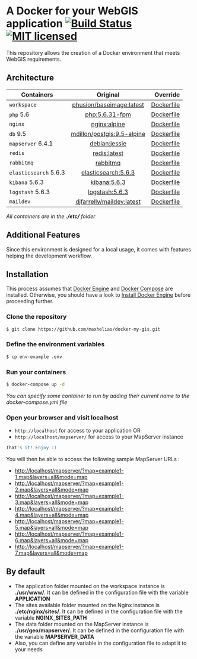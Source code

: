 # A Docker for your WebGIS application [![Build Status](https://travis-ci.org/maxhelias/docker-my-gis.svg?branch=master)](https://travis-ci.org/maxhelias/docker-my-gis) [![MIT licensed](https://img.shields.io/badge/license-MIT-blue.svg)](https://github.com/maxhelias/docker-my-gis/blob/master/LICENSE)


This repository allows the creation of a Docker environment that meets WebGIS requirements.

## Architecture

|     Containers      |                                 Original                                  |                                             Override                                             |
| ------------------- | :-----------------------------------------------------------------------: | -----------------------------------------------------------------------------------------------: |
|     `workspace`     | [phusion/baseimage:latest](https://hub.docker.com/r/phusion/baseimage/)   | [Dockerfile](https://github.com/maxhelias/docker-my-gis/blob/master/etc/workspace/Dockerfile-56) |
|      `php` 5.6      | [php:5.6.31-fpm](https://hub.docker.com/_/php/)                           | [Dockerfile](https://github.com/maxhelias/docker-my-gis/blob/master/etc/php/Dockerfile-56)       |
|       `nginx`       | [nginx:alpine](https://hub.docker.com/_/nginx/)                           | [Dockerfile](https://github.com/maxhelias/docker-my-gis/blob/master/etc/nginx/Dockerfile)        |
|      `db` 9.5       | [mdillon/postgis:9.5-alpine](https://hub.docker.com/r/mdillon/postgis/)   | [Dockerfile](https://github.com/maxhelias/docker-my-gis/blob/master/etc/db/Dockerfile)           |
|  `mapserver` 6.4.1  | [debian:jessie](https://hub.docker.com/_/debian/)                         | [Dockerfile](https://github.com/maxhelias/docker-my-gis/blob/master/etc/mapserver/Dockerfile)    |
|       `redis`       | [redis:latest](https://hub.docker.com/_/redis/)                           | [Dockerfile](https://github.com/maxhelias/docker-my-gis/blob/master/etc/redis/Dockerfile)        |
|     `rabbitmq`      | [rabbitmq](https://hub.docker.com/_/rabbitmq/)                            | [Dockerfile](https://github.com/maxhelias/docker-my-gis/blob/master/etc/rabbitmq/Dockerfile)     |
|`elasticsearch` 5.6.3| [elasticsearch:5.6.3](https://www.docker.elastic.co/#elasticsearch-5-6-3) | [Dockerfile](https://github.com/maxhelias/docker-my-gis/blob/master/etc/elasticsearch/Dockerfile)|
|   `kibana` 5.6.3    | [kibana:5.6.3](https://www.docker.elastic.co/#kibana-5-6-3)               | [Dockerfile](https://github.com/maxhelias/docker-my-gis/blob/master/etc/kibana/Dockerfile)       |
|  `logstash` 5.6.3   | [logstash:5.6.3](https://www.docker.elastic.co/#logstash-5-6-3)           | [Dockerfile](https://github.com/maxhelias/docker-my-gis/blob/master/etc/logstash/Dockerfile)     |
|      `maildev`      | [djfarrelly/maildev:latest](https://hub.docker.com/r/djfarrelly/maildev/) | [Dockerfile](https://github.com/maxhelias/docker-my-gis/blob/master/etc/maildev/Dockerfile)      |

_All containers are in the **./etc/** folder_

## Additional Features
Since this environment is designed for a local usage, it comes with features helping the development workflow.

## Installation
This process assumes that [Docker Engine](https://www.docker.com/docker-engine) and [Docker Compose](https://docs.docker.com/compose/) are installed.
Otherwise, you should have a look to [Install Docker Engine](https://docs.docker.com/engine/installation/) before proceeding further.

### Clone the repository
```bash
$ git clone https://github.com/maxhelias/docker-my-gis.git
```

### Define the environment variables
```bash
$ cp env-example .env
```


### Run your containers
```bash
$ docker-compose up -d
```

_You can specify some container to run by adding their current name to the docker-compose.yml file_

### Open your browser and visit localhost
* `http://localhost` for access to your application
 OR
* `http://localhost/mapserver/` for access to your MapServer instance

```bash
That's it! Enjoy :)
```

You will then be able to access the following sample MapServer URLs :

* <http://localhost/mapserver/?map=example1-1.map&layers=all&mode=map>
* <http://localhost/mapserver/?map=example1-2.map&layers=all&mode=map>
* <http://localhost/mapserver/?map=example1-3.map&layers=all&mode=map>
* <http://localhost/mapserver/?map=example1-4.map&layers=all&mode=map>
* <http://localhost/mapserver/?map=example1-5.map&layers=all&mode=map>
* <http://localhost/mapserver/?map=example1-6.map&layers=all&mode=map>
* <http://localhost/mapserver/?map=example1-7.map&layers=all&mode=map>

## By default

* The application folder mounted on the workspace instance is **./usr/www/**. It can be defined in the configuration file with the variable **APPLICATION**
* The sites available folder mounted on the Nginx instance is **./etc/nginx/sites/**. It can be defined in the configuration file with the variable **NGINX_SITES_PATH**
* The data folder mounted on the MapServer instance is **./usr/geo/mapserver/**. It can be defined in the configuration file with the variable **MAPSERVER_DATA**
* Also, you can define any variable in the configuration file to adapt it to your needs